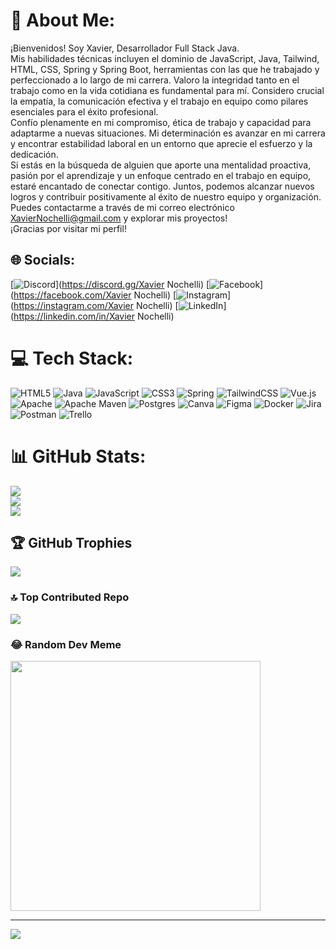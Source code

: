 # 💫 About Me:
¡Bienvenidos! Soy Xavier, Desarrollador Full Stack Java.<br>Mis habilidades técnicas incluyen el dominio de JavaScript, Java, Tailwind, HTML, CSS, Spring y Spring Boot, herramientas con las que he trabajado y perfeccionado a lo largo de mi carrera. Valoro la integridad tanto en el trabajo como en la vida cotidiana es fundamental para mí. Considero crucial la empatía, la comunicación efectiva y el trabajo en equipo como pilares esenciales para el éxito profesional.<br>Confío plenamente en mi compromiso, ética de trabajo y capacidad para adaptarme a nuevas situaciones. Mi determinación es avanzar en mi carrera y encontrar estabilidad laboral en un entorno que aprecie el esfuerzo y la dedicación.<br>Si estás en la búsqueda de alguien que aporte una mentalidad proactiva, pasión por el aprendizaje y un enfoque centrado en el trabajo en equipo, estaré encantado de conectar contigo. Juntos, podemos alcanzar nuevos logros y contribuir positivamente al éxito de nuestro equipo y organización.<br>Puedes contactarme a través de mi correo electrónico XavierNochelli@gmail.com y explorar mis proyectos!<br>¡Gracias por visitar mi perfil!


## 🌐 Socials:
[![Discord](https://img.shields.io/badge/Discord-%237289DA.svg?logo=discord&logoColor=white)](https://discord.gg/Xavier Nochelli) [![Facebook](https://img.shields.io/badge/Facebook-%231877F2.svg?logo=Facebook&logoColor=white)](https://facebook.com/Xavier Nochelli) [![Instagram](https://img.shields.io/badge/Instagram-%23E4405F.svg?logo=Instagram&logoColor=white)](https://instagram.com/Xavier Nochelli) [![LinkedIn](https://img.shields.io/badge/LinkedIn-%230077B5.svg?logo=linkedin&logoColor=white)](https://linkedin.com/in/Xavier Nochelli) 

# 💻 Tech Stack:
![HTML5](https://img.shields.io/badge/html5-%23E34F26.svg?style=for-the-badge&logo=html5&logoColor=white) ![Java](https://img.shields.io/badge/java-%23ED8B00.svg?style=for-the-badge&logo=openjdk&logoColor=white) ![JavaScript](https://img.shields.io/badge/javascript-%23323330.svg?style=for-the-badge&logo=javascript&logoColor=%23F7DF1E) ![CSS3](https://img.shields.io/badge/css3-%231572B6.svg?style=for-the-badge&logo=css3&logoColor=white) ![Spring](https://img.shields.io/badge/spring-%236DB33F.svg?style=for-the-badge&logo=spring&logoColor=white) ![TailwindCSS](https://img.shields.io/badge/tailwindcss-%2338B2AC.svg?style=for-the-badge&logo=tailwind-css&logoColor=white) ![Vue.js](https://img.shields.io/badge/vue.js-%2335495e.svg?style=for-the-badge&logo=vuedotjs&logoColor=%234FC08D) ![Apache](https://img.shields.io/badge/apache-%23D42029.svg?style=for-the-badge&logo=apache&logoColor=white) ![Apache Maven](https://img.shields.io/badge/Apache%20Maven-C71A36?style=for-the-badge&logo=Apache%20Maven&logoColor=white) ![Postgres](https://img.shields.io/badge/postgres-%23316192.svg?style=for-the-badge&logo=postgresql&logoColor=white) ![Canva](https://img.shields.io/badge/Canva-%2300C4CC.svg?style=for-the-badge&logo=Canva&logoColor=white) ![Figma](https://img.shields.io/badge/figma-%23F24E1E.svg?style=for-the-badge&logo=figma&logoColor=white) ![Docker](https://img.shields.io/badge/docker-%230db7ed.svg?style=for-the-badge&logo=docker&logoColor=white) ![Jira](https://img.shields.io/badge/jira-%230A0FFF.svg?style=for-the-badge&logo=jira&logoColor=white) ![Postman](https://img.shields.io/badge/Postman-FF6C37?style=for-the-badge&logo=postman&logoColor=white) ![Trello](https://img.shields.io/badge/Trello-%23026AA7.svg?style=for-the-badge&logo=Trello&logoColor=white)
# 📊 GitHub Stats:
![](https://github-readme-stats.vercel.app/api?username=Xn0ch3&theme=chartreuse-dark&hide_border=false&include_all_commits=true&count_private=true)<br/>
![](https://github-readme-streak-stats.herokuapp.com/?user=Xn0ch3&theme=chartreuse-dark&hide_border=false)<br/>
![](https://github-readme-stats.vercel.app/api/top-langs/?username=Xn0ch3&theme=chartreuse-dark&hide_border=false&include_all_commits=true&count_private=true&layout=compact)

## 🏆 GitHub Trophies
![](https://github-profile-trophy.vercel.app/?username=Xn0ch3&theme=radical&no-frame=false&no-bg=true&margin-w=4)

### 🔝 Top Contributed Repo
![](https://github-contributor-stats.vercel.app/api?username=Xn0ch3&limit=5&theme=dark&combine_all_yearly_contributions=true)

### 😂 Random Dev Meme
<img src='https://randommeme-five.vercel.app/' style="height: 400px;"/>

---
[![](https://visitcount.itsvg.in/api?id=Xn0ch3&icon=5&color=0)](https://visitcount.itsvg.in)

<!-- Proudly created with GPRM ( https://gprm.itsvg.in ) -->
